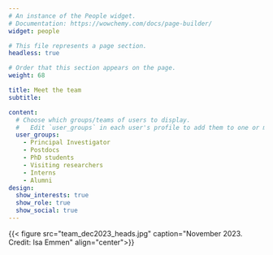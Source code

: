 ```yaml
---
# An instance of the People widget.
# Documentation: https://wowchemy.com/docs/page-builder/
widget: people

# This file represents a page section.
headless: true

# Order that this section appears on the page.
weight: 68

title: Meet the team
subtitle:

content:
  # Choose which groups/teams of users to display.
  #   Edit `user_groups` in each user's profile to add them to one or more of these groups.
  user_groups:
    - Principal Investigator
    - Postdocs
    - PhD students
    - Visiting researchers
    - Interns
    - Alumni
design:
  show_interests: true
  show_role: true
  show_social: true
---
```


{{< figure src="team_dec2023_heads.jpg" caption="November 2023. Credit: Isa Emmen" align="center">}}
